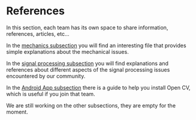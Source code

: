 # References

In this section, each team has its own space to share information, references, articles, etc...

In the [mechanics subsection](/references/mechanics/mechanical_issues.md) you will find an interesting file that provides simple explanations about the mechanical issues.

In the [signal processing subsection](/references/ref_sigproc.md) you will find explanations and references about different aspects of the signal processing issues encountered by our community. 

In the [Android App subsection](/references/app/install-opencv-v-20.md) there is a guide to help you install Open CV, which is useful if you join that team.

We are still working on the other subsections, they are empty for the moment.
